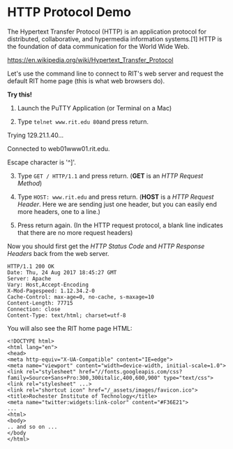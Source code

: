 # HTTP Protocol Demo 
The Hypertext Transfer Protocol (HTTP) is an application protocol for distributed, collaborative, and hypermedia information systems.[1] HTTP is the foundation of data communication for the World Wide Web.

https://en.wikipedia.org/wiki/Hypertext_Transfer_Protocol

Let's use the command line to connect to RIT's web server and request the default RIT home page (this is what web browsers do).

**Try this!**

1. Launch the PuTTY Application (or Terminal on a Mac)

2. Type `telnet www.rit.edu 80`and press return.

Trying 129.21.1.40...

Connected to web01www01.rit.edu.

Escape character is '^]'.

3. Type `GET / HTTP/1.1` and press return. (**GET** is an *HTTP Request Method*)

4. Type `HOST: www.rit.edu` and press return. (**HOST** is a *HTTP Request Header*. Here we are sending just one header, but you can easily end more headers, one to a line.)

5. Press return again. (In the HTTP request protocol, a blank line indicates that there are no more request headers)

Now you should first get the *HTTP Status Code* and  *HTTP Response Headers* back from the web server.

```
HTTP/1.1 200 OK
Date: Thu, 24 Aug 2017 18:45:27 GMT
Server: Apache
Vary: Host,Accept-Encoding
X-Mod-Pagespeed: 1.12.34.2-0
Cache-Control: max-age=0, no-cache, s-maxage=10
Content-Length: 77715
Connection: close
Content-Type: text/html; charset=utf-8
```

You will also see the RIT home page HTML:

```
<!DOCTYPE html>
<html lang="en">
<head>
<meta http-equiv="X-UA-Compatible" content="IE=edge">
<meta name="viewport" content="width=device-width, initial-scale=1.0">
<link rel="stylesheet" href="//fonts.googleapis.com/css?family=Source+Sans+Pro:300,300italic,400,600,900" type="text/css">
<link rel="stylesheet" ...>
<link rel="shortcut icon" href="/_assets/images/favicon.ico">
<title>Rochester Institute of Technology</title>
<meta name="twitter:widgets:link-color" content="#F36E21">
...
<html>
<body>
.. and so on ...
</body
</html>
```
